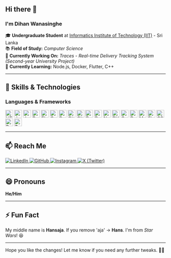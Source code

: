 ## Hi there 👋  

### I'm Dihan Wanasinghe  

🎓 **Undergraduate Student** at [Informatics Institute of Technology (IIT)](https://www.iit.ac.lk/) - Sri Lanka  
📚 **Field of Study:** *Computer Science*  
🚀 **Currently Working On:** *Traces - Real-time Delivery Tracking System (Second-year University Project)*  
📖 **Currently Learning:** Node.js, Docker, Flutter, C++  

---

## 🚀 Skills & Technologies  

### **Languages & Frameworks**  
<p>
  <img src="https://cdn.jsdelivr.net/gh/devicons/devicon/icons/html5/html5-original.svg" width="24" height="24" alt="HTML" title="HTML"/>
  <img src="https://cdn.jsdelivr.net/gh/devicons/devicon/icons/java/java-original.svg" width="24" height="24" alt="Java" />
  <img src="https://cdn.jsdelivr.net/gh/devicons/devicon/icons/javascript/javascript-original.svg" width="24" height="24" alt="JavaScript"/>
  <img src="https://cdn.jsdelivr.net/gh/devicons/devicon/icons/react/react-original.svg" width="24" height="24" alt="React"/>
  <img src="https://cdn.jsdelivr.net/gh/devicons/devicon/icons/flutter/flutter-original.svg" width="24" height="24" alt="Flutter"/>
  <img src="https://cdn.jsdelivr.net/gh/devicons/devicon/icons/cplusplus/cplusplus-original.svg" width="24" height="24" alt="C++"/>
  <img src="https://cdn.jsdelivr.net/gh/devicons/devicon/icons/python/python-original.svg" width="24" height="24" alt="Python"/>
  <img src="https://cdn.jsdelivr.net/gh/devicons/devicon/icons/git/git-original.svg" width="24" height="24" alt="Git"/>
  <img src="https://cdn.jsdelivr.net/gh/devicons/devicon/icons/github/github-original.svg" width="24" height="24" alt="GitHub"/>
  <img src="https://cdn.jsdelivr.net/gh/devicons/devicon/icons/postman/postman-original.svg" width="24" height="24" alt="Postman"/>
  <img src="https://cdn.jsdelivr.net/gh/devicons/devicon/icons/docker/docker-original.svg" width="24" height="24" alt="Docker"/>
  <img src="https://cdn.jsdelivr.net/gh/devicons/devicon/icons/nodejs/nodejs-original.svg" width="24" height="24" alt="Node.js"/>
  <img src="https://cdn.jsdelivr.net/gh/devicons/devicon/icons/php/php-original.svg" width="24" height="24" alt="PHP"/>
  <img src="https://cdn.jsdelivr.net/gh/devicons/devicon/icons/spring/spring-original.svg" width="24" height="24" alt="Spring Boot"/>
  <img src="https://cdn.jsdelivr.net/gh/devicons/devicon/icons/dart/dart-original.svg" width="24" height="24" alt="Dart"/>
  <img src="https://cdn.jsdelivr.net/gh/devicons/devicon/icons/mysql/mysql-original.svg" width="24" height="24" alt="MySQL"/>
  <img src="https://cdn.jsdelivr.net/gh/devicons/devicon/icons/firebase/firebase-plain.svg" width="24" height="24" alt="Firebase"/>
  <img src="https://cdn.jsdelivr.net/gh/devicons/devicon/icons/css3/css3-original.svg" width="24" height="24" alt="CSS"/>
  <img src="https://cdn.jsdelivr.net/gh/devicons/devicon/icons/docker/docker-original.svg" width="24" height="24" alt="Docker"/>
  <img src="https://cdn.jsdelivr.net/gh/devicons/devicon/icons/typescript/typescript-original.svg" width="24" height="24" alt="TypeScript"/>
</a>

---

## 📫 Reach Me  
<p align="left">
  <a href="https://www.linkedin.com/in/dihanwanasinghe/" target="_blank">
    <img src="https://img.shields.io/badge/LinkedIn-0A66C2?style=for-the-badge&logo=linkedin&logoColor=white" alt="LinkedIn"/>
  </a>
  <a href="https://www.github.com/DihanWan/" target="_blank">
    <img src="https://img.shields.io/badge/GitHub-181717?style=for-the-badge&logo=github&logoColor=white" alt="GitHub"/>
  </a>
  <a href="https://www.instagram.com/phantom_slayer/" target="_blank">
    <img src="https://img.shields.io/badge/Instagram-E4405F?style=for-the-badge&logo=instagram&logoColor=white" alt="Instagram"/>
  </a>
  <a href="https://x.com/DihanWanasinghe" target="_blank">
    <img src="https://img.shields.io/badge/X-000000?style=for-the-badge&logo=X&logoColor=white" alt="X (Twitter)"/>
  </a>
</p>

---

## 😄 Pronouns  
**He/Him**  

---

## ⚡ Fun Fact  
My middle name is **Hansaja**. If you remove 'aja' → **Hans**. I'm from *Star Wars*! 😆  

---

Hope you like the changes! Let me know if you need any further tweaks. 🚀😊  
